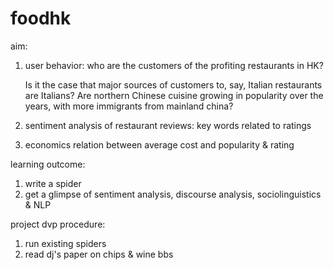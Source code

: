 # foodhk

aim:
1. user behavior: who are the customers of the profiting restaurants in HK? 
  
   Is it the case that major sources of customers to, say, Italian restaurants are Italians? Are northern Chinese cuisine growing in popularity over the years, with more immigrants from mainland china?
   
2. sentiment analysis of restaurant reviews: key words related to ratings

3. economics
    relation between average cost and popularity & rating 

learning outcome:
1. write a spider
2. get a glimpse of sentiment analysis, discourse analysis, sociolinguistics & NLP


project dvp procedure:
1. run existing spiders
2. read dj's paper on chips & wine bbs



